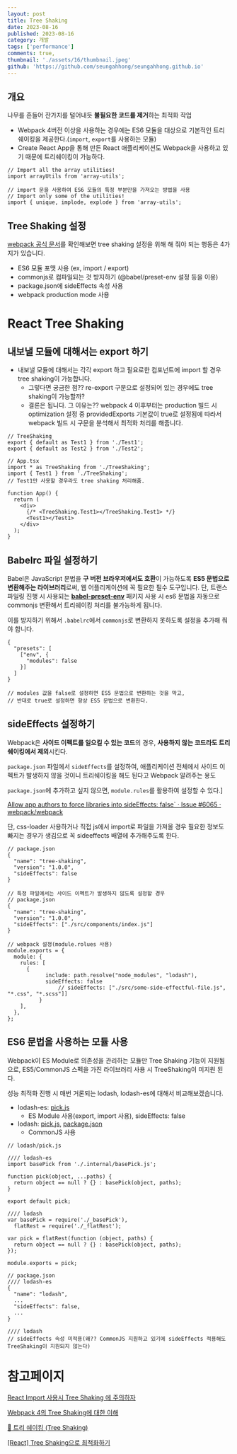 ```yaml
---
layout: post
title: Tree Shaking
date: 2023-08-16
published: 2023-08-16
category: 개발
tags: ['performance']
comments: true,
thumbnail: './assets/16/thumbnail.jpeg'
github: 'https://github.com/seungahhong/seungahhong.github.io'
---
```


## 개요

나무를 흔들어 잔가지를 털어내듯 **불필요한 코드를 제거**하는 최적화 작업

- Webpack 4버전 이상을 사용하는 경우에는 ES6 모듈을 대상으로 기본적인 트리쉐이킹을 제공한다.(`import`, `export`를 사용하는 모듈)
- Create React App을 통해 만든 React 애플리케이션도 Webpack을 사용하고 있기 때문에 트리쉐이킹이 가능하다.

```tsx
// Import all the array utilities!
import arrayUtils from 'array-utils';

// import 문을 사용하여 ES6 모듈의 특정 부분만을 가져오는 방법을 사용
// Import only some of the utilities!
import { unique, implode, explode } from 'array-utils';
```

## **Tree Shaking 설정**

[webpack 공식 문서](https://v4.webpack.js.org/guides/tree-shaking)를 확인해보면 tree shaking 설정을 위해 해 줘야 되는 행동은 4가지가 있습니다.

- ES6 모듈 포맷 사용 (ex, import / export)
- commonjs로 컴파일되는 것 방지하기 (@babel/preset-env 설정 등을 이용)
- package.json에 sideEffects 속성 사용
- webpack production mode 사용

# **React Tree Shaking**

## **내보낼 모듈에 대해서는 export 하기**

- 내보낼 모듈에 대해서는 각각 export 하고 필요로한 컴포넌트에 import 할 경우 tree shaking이 가능합니다.
  - 그렇다면 궁금한 점?? re-export 구문으로 설정되어 있는 경우에도 tree shaking이 가능할까?
  - 결론은 됩니다. 그 이유는?? webpack 4 이후부터는 production 빌드 시 optimization 설정 중 providedExports 기본값이 true로 설정됨에 따라서 webpack 빌드 시 구문을 분석해서 최적화 처리를 해줍니다.

```tsx
// TreeShaking
export { default as Test1 } from './Test1';
export { default as Test2 } from './Test2';

// App.tsx
import * as TreeShaking from './TreeShaking';
import { Test1 } from './TreeShaking';
// Test1만 사용할 경우라도 tree shaking 처리해줌.

function App() {
  return (
    <div>
      {/* <TreeShaking.Test1></TreeShaking.Test1> */}
      <Test1></Test1>
    </div>
  );
}
```

## **Babelrc 파일 설정하기**

Babel은 JavaScript 문법을 **구 버전 브라우저에서도 호환**이 가능하도록 **ES5 문법으로 변환해주는 라이브러리**로써, 웹 어플리케이션에 꼭 필요한 필수 도구입니다. 단, 트랜스파일링 진행 시 사용되는 **[babel-preset-env](https://babeljs.io/docs/plugins/preset-env/)** 패키지 사용 시 es6 문법을 자동으로 commonjs 변환해서 트리쉐이킹 처리를 불가능하게 됩니다.

이를 방지하기 위해서 `.babelrc`에서 `commonjs`로 변환하지 못하도록 설정을 추가해 줘야 합니다.

```tsx
{
  "presets": [
    ["env", {
      "modules": false
    }]
  ]
}

// modules 값을 false로 설정하면 ES5 문법으로 변환하는 것을 막고,
// 반대로 true로 설정하면 항상 ES5 문법으로 변환한다.

```

## **sideEffects 설정하기**

Webpack은 **사이드 이펙트를 일으킬 수 있는 코드**의 경우, **사용하지 않는 코드라도 트리쉐이킹에서 제외**시킨다.

`package.json` 파일에서 `sideEffects`를 설정하여, 애플리케이션 전체에서 사이드 이펙트가 발생하지 않을 것이니 트리쉐이킹을 해도 된다고 Webpack 알려주는 용도

`package.json`에 추가하고 싶지 않으면, `module.rules`를 활용하여 설정할 수 있다.]

[Allow app authors to force libraries into sideEffects: false` · Issue #6065 · webpack/webpack](https://github.com/webpack/webpack/issues/6065#issuecomment-351060570)

단, css-loader 사용하거나 직접 js에서 import로 파일을 가져올 경우 필요한 정보도 빠지는 경우가 생김으로 꼭 sideeffects 배열에 추가해주도록 한다.

```tsx
// package.json
{
  "name": "tree-shaking",
  "version": "1.0.0",
  "sideEffects": false
}

// 특정 파일에서는 사이드 이펙트가 발생하지 않도록 설정할 경우
// package.json
{
  "name": "tree-shaking",
  "version": "1.0.0",
  "sideEffects": ["./src/components/index.js"]
}

// webpack 설정(module.rolues 사용)
module.exports = {
  module: {
    rules: [
      {
		    include: path.resolve("node_modules", "lodash"),
		    sideEffects: false
				// sideEffects: ["./src/some-side-effectful-file.js", "*.css", "*.scss"]]
		  }
    ],
  },
};

```

## **ES6 문법을 사용하는 모듈 사용**

Webpack이 ES Module로 의존성을 관리하는 모듈만 Tree Shaking 기능이 지원됨으로, ES5/CommonJS 스펙을 가진 라이브러리 사용 시 TreeShaking이 미지원 된다.

성능 최적화 진행 시 매번 거론되는 lodash, lodash-es에 대해서 비교해보겠습니다.

- lodash-es: [pick.js](https://github.com/lodash/lodash/blob/master/pick.js)
  - ES Module 사용(export, import 사용), sideEffects: false
- lodash: [pick.js](https://github.com/lodash/lodash/blob/4.17.11-npm/pick.js), [package.json](https://github.com/lodash/lodash/blob/4.17.11-npm/package.json)
  - CommonJS 사용

```tsx
// lodash/pick.js

//// lodash-es
import basePick from './.internal/basePick.js';

function pick(object, ...paths) {
  return object == null ? {} : basePick(object, paths);
}

export default pick;

//// lodash
var basePick = require('./_basePick'),
  flatRest = require('./_flatRest');

var pick = flatRest(function (object, paths) {
  return object == null ? {} : basePick(object, paths);
});

module.exports = pick;
```

```
// package.json
//// lodash-es
{
  "name": "lodash",
  ...
  "sideEffects": false,
  ...
}

//// lodash
// sideEffects 속성 미적용(왜?? CommonJS 지원하고 있기에 sideEffects 적용해도 TreeShaking이 지원되지 않는다)

```

# **참고페이지**

[React Import 사용시 Tree Shaking 에 주의하자](https://velog.io/@exafe1009/React-Import-사용시-Tree-Shaking-에-주의하자)

[Webpack 4의 Tree Shaking에 대한 이해](https://huns.me/development/2265)

[🍃 트리 쉐이킹 (Tree Shaking)](https://velog.io/@wlwl99/트리-쉐이킹-Tree-Shaking)

[[React] Tree Shaking으로 최적화하기](https://jforj.tistory.com/166)
